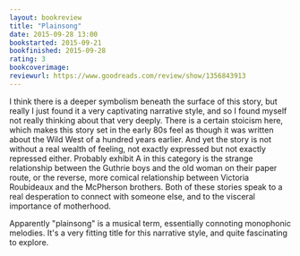 ```yaml
---
layout: bookreview
title: "Plainsong"
date: 2015-09-28 13:00
bookstarted: 2015-09-21
bookfinished: 2015-09-28
rating: 3
bookcoverimage: 
reviewurl: https://www.goodreads.com/review/show/1356843913
---
```


I think there is a deeper symbolism beneath the surface of this story, but really I just found it a very captivating narrative style, and so I found myself not really thinking about that very deeply. There is a certain stoicism here, which makes this story set in the early 80s feel as though it was written about the Wild West of a hundred years earlier. And yet the story is not without a real wealth of feeling, not exactly expressed but not exactly repressed either. Probably exhibit A in this category is the strange relationship between the Guthrie boys and the old woman on their paper route, or the reverse, more comical relationship between Victoria Roubideaux and the McPherson brothers. Both of these stories speak to a real desperation to connect with someone else, and to the visceral importance of motherhood.



Apparently "plainsong" is a musical term, essentially connoting monophonic melodies. It's a very fitting title for this narrative style, and quite fascinating to explore.